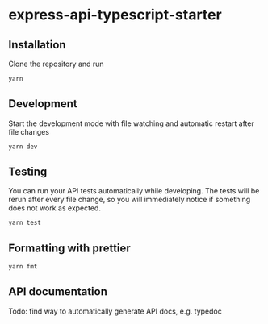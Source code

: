 # express-api-typescript-starter

## Installation
Clone the repository and run 
```bash
yarn
```

## Development
Start the development mode with file watching and automatic restart after file changes
```bash
yarn dev
```

## Testing
You can run your API tests automatically while developing. The tests will be rerun after every file change, so you will immediately notice if something does not work as expected.
```bash
yarn test
```

## Formatting with prettier

```bash
yarn fmt
```

## API documentation
Todo: find way to automatically generate API docs, e.g. typedoc
